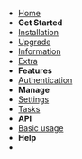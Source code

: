 <!-- docs/_sidebar.md -->

- [Home](README.md)
- **Get Started**
- [Installation](install/installation.md)
- [Upgrade](install/upgrade.md)
- [Information](install/encryption.md)
- [Extra](install/extra-settings.md)
- **Features**
- [Authentication](authentication.md)
- **Manage**
- [Settings](manage/settings.md)
- [Tasks](manage/tasks.md)
- **API**
- [Basic usage](api-basic.md)
- **Help**
- 